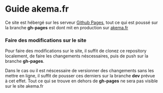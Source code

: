 # Guide akema.fr

Ce site est hébergé sur les serveur [Github Pages](https://pages.github.com), 
tout ce qui est poussé sur la branche **gh-pages** est dont mit en production sur [akema.fr](http://akema.fr)


### Faire des modifications sur le site

Pour faire des modifications sur le site, il suffit de clonez ce repository localement, de faire les changements
néscessaires, puis de push sur la branche **gh-pages**.

Dans le cas ou il est néscessaire de versionner des changements sans les mettre en ligne, il suffit de pousser 
ces derniers sur la branche **dev** prévue à cet effet. Tout ce qui se trouve en dehors de **gh-pages** ne sera pas visible
sur le site akema.fr
